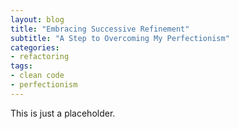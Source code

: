 ```yaml
---
layout: blog
title: "Embracing Successive Refinement"
subtitle: "A Step to Overcoming My Perfectionism"
categories:
- refactoring
tags:
- clean code
- perfectionism
---
```

This is just a placeholder.

[clean-code]: http://www.amazon.com/Clean-Code-Handbook-Software-Craftsmanship/dp/0132350882
[jekyll]: http://jekyllrb.com
[how-to-overcome-perfectionism]: http://www.huffingtonpost.com/tamar-chansky/perfectionism_b_1556414.html
[term-jfdi]: http://www.urbandictionary.com/define.php?term=JFDI
[uncle-bob]: https://en.wikipedia.org/wiki/Robert_Cecil_Martin
